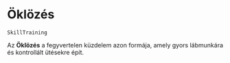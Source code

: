# Öklözés

`SkillTraining`

Az **Öklözés** a fegyvertelen küzdelem azon formája, amely gyors lábmunkára és kontrollált ütésekre épít.